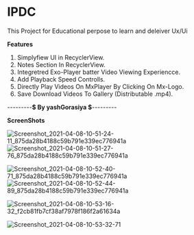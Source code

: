 # IPDC
This Project for Educational perpose to learn and deleiver Ux/Ui

**Features**

 1. Simplyfiew UI in RecyclerView.
 2. Notes Section In RecyclerView. 
 3. Integretred Exo-Player batter Video Viewing Experiencce. 
 4. Add Playback Speed Controlls. 
 5. Directly Play Videos On MxPlayer By Clicking On Mx-Logo. 
 6. Save Download Videos To Gallery (Distributable .mp4).
 
---------**$ By yashGorasiya $**---------

**ScreenShots**

![Screenshot_2021-04-08-10-51-24-11_875da28b4188c59b791e339ec776941a](https://user-images.githubusercontent.com/51980988/113973587-2f1f6f80-985a-11eb-8fb4-0c337c4d5f4f.jpg) ![Screenshot_2021-04-08-10-51-27-76_875da28b4188c59b791e339ec776941a](https://user-images.githubusercontent.com/51980988/113973617-38104100-985a-11eb-996c-ea736b352445.jpg)





![Screenshot_2021-04-08-10-52-40-71_875da28b4188c59b791e339ec776941a](https://user-images.githubusercontent.com/51980988/113973657-48282080-985a-11eb-815e-c17bec03daa2.jpg) ![Screenshot_2021-04-08-10-52-44-89_875da28b4188c59b791e339ec776941a](https://user-images.githubusercontent.com/51980988/113973691-58400000-985a-11eb-9de5-9e3f91ce13b3.jpg)





![Screenshot_2021-04-08-10-53-16-32_f2cb81fb7cf38af7978f186f2a61634a](https://user-images.githubusercontent.com/51980988/113973737-67bf4900-985a-11eb-881f-5c6c68dedf78.jpg)


![Screenshot_2021-04-08-10-53-32-71](https://user-images.githubusercontent.com/51980988/113973777-760d6500-985a-11eb-892b-5b509c87850d.jpg)



